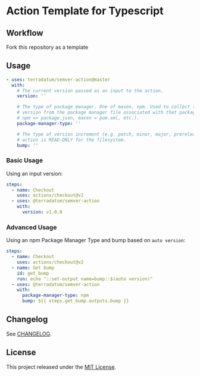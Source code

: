 # Action Template for Typescript

## Workflow

Fork this repository as a template

## Usage

<!-- start usage -->
```yaml
- uses: terradatum/semver-action@master
  with:
    # The current version passed as an input to the action.
    version: ''

    # The type of package manager. One of maven, npm. Used to collect the current
    # version from the package manager file associated with that package manager (e.g.
    # npm => package.json, maven = pom.xml, etc.).
    package-manager-type: ''

    # The type of version increment (e.g. patch, minor, major, prerelease, etc.). This
    # action is READ-ONLY for the filesystem.
    bump: ''
```
<!-- end usage -->

### Basic Usage

Using an input version:

```yaml
steps:
  - name: Checkout
    uses: actions/checkout@v2
  - uses: @terradatum/semver-action
    with:
      version: v1.0.0
```

### Advanced Usage

Using an npm Package Manager Type and bump based on `auto version`:

```yaml
steps:
  - name: Checkout
    uses: actions/checkout@v2
  - name: Get bump
    id: get_bump
    run: echo "::set-output name=bump::$(auto version)"
  - uses: @terradatum/semver-action
    with:
      package-manager-type: npm
      bump: ${{ steps.get_bump.outputs.bump }}
```

## Changelog
See [CHANGELOG][changelog-url].

## License
This project released under the [MIT License][license-url].

<!-- Links: -->
[license-url]: https://github.com/terradatum/semver-action/blob/master/LICENSE.md

[changelog-url]: https://github.com/terradatum/semver-action/blob/master/CHANGELOG.md
